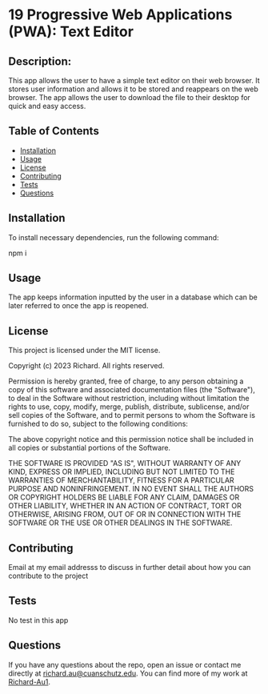 # 19 Progressive Web Applications (PWA): Text Editor

## Description:
This app allows the user to have a simple text editor on their web browser. It stores user information and allows it to be stored and reappears on the web browser. The app allows the user to download the file to their desktop for quick and easy access.

## Table of Contents
- [Installation](#installation)
- [Usage](#usage)
- [License](#license)
- [Contributing](#contributing)
- [Tests](#tests)
- [Questions](#questions)

## Installation
To install necessary dependencies, run the following command:

npm i

## Usage
The app keeps information inputted by the user in a database which can be later referred to once the app is reopened. 

## License
This project is licensed under the MIT license.


Copyright (c) 2023 Richard. All rights reserved.


Permission is hereby granted, free of charge, to any person obtaining a copy of this software and associated documentation files (the "Software"), to deal in the Software without restriction, including without limitation the rights to use, copy, modify, merge, publish, distribute, sublicense, and/or sell copies of the Software, and to permit persons to whom the Software is furnished to do so, subject to the following conditions:

The above copyright notice and this permission notice shall be included in all copies or substantial portions of the Software.

THE SOFTWARE IS PROVIDED "AS IS", WITHOUT WARRANTY OF ANY KIND, EXPRESS OR IMPLIED, INCLUDING BUT NOT LIMITED TO THE WARRANTIES OF MERCHANTABILITY, FITNESS FOR A PARTICULAR PURPOSE AND NONINFRINGEMENT. IN NO EVENT SHALL THE AUTHORS OR COPYRIGHT HOLDERS BE LIABLE FOR ANY CLAIM, DAMAGES OR OTHER LIABILITY, WHETHER IN AN ACTION OF CONTRACT, TORT OR OTHERWISE, ARISING FROM, OUT OF OR IN CONNECTION WITH THE SOFTWARE OR THE USE OR OTHER DEALINGS IN THE SOFTWARE.
  
## Contributing
Email at my email addresss to discuss in further detail about how you can contribute to the project

## Tests
No test in this app
  
## Questions
If you have any questions about the repo, open an issue or contact me directly at [richard.au@cuanschutz.edu](mailto:richard.au@cuanschutz.edu). You can find more of my work at [Richard-Au1](https://github.com/Richard-Au1).
